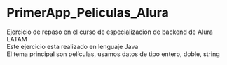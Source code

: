 # PrimerApp_Peliculas_Alura
Ejercicio de repaso en el curso de especialización de backend de Alura LATAM<br>
Este ejercicio esta realizado en lenguaje Java<br>
El tema principal son películas, usamos datos de tipo entero, doble, string<br>
